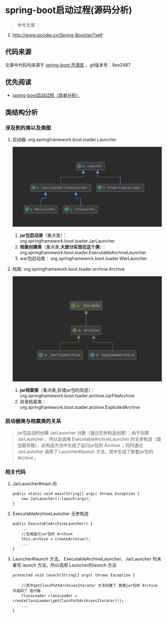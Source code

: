 # spring-boot启动过程(源码分析) #
> 参考文章：
>
1. http://www.iocoder.cn/Spring-Boot/jar/?self

## 代码来源
文章中代码均来源于 [spring-boot 开源库](https://github.com/spring-projects/spring-boot) ，git版本号：9ee2487

## 优先阅读
- [spring-boot启动过程（简单分析）](./spring-boot启动过程（简单分析）.md)

## 类结构分析

### 涉及到的类以及类图
1. 启动器: org.springframework.boot.loader.Launcher
	
	![启动器类图](./images/boot-launcher-class-structure.png)

	1. **jar包启动类**（重点类）： org.springframework.boot.loader.JarLauncher
	2. **档案创建类**（重点类,**大部分实现在这个类**）： org.springframework.boot.loader.ExecutableArchiveLauncher
	3. war包启动类： org.springframework.boot.loader.WarLauncher
2. 档案: org.springframework.boot.loader.archive.Archive

	![档案类图](./images/boot-archive-class-structure.png)

	1. **jar档案类**（重点类,存储jar包的信息）： org.springframework.boot.loader.archive.JarFileArchive
	2. 目录档案类： org.springframework.boot.loader.archive.ExplodedArchive

### 启动器类与档案类的关系

> jar包启动时创建 JarLauncher 对象（通过无参构造创建）；由于创建 JarLauncher ，所以会调用 ExecutableArchiveLauncher 的无参构造（类加载导致），此构造方法中生成了运行jar包的 Archive ；同时通过 JarLauncher 调用了  Launcher#launch 方法，其中生成了嵌套jar包的 Archive 。

### 相关代码
1. JarLauncher#main 内

	```
	public static void main(String[] args) throws Exception {
		new JarLauncher().launch(args);
	}
	```
2. ExecutableArchiveLauncher 无参构造

	```
	public ExecutableArchiveLauncher() {
		...
		//生成运行jar包的 Archive
		this.archive = createArchive();
		...
	}
	```
3.  Launcher#launch 方法。 ExecutableArchiveLauncher、JarLauncher 均未重写 launch 方法，所以调用 Launcher的launch 方法
	```
	protected void launch(String[] args) throws Exception {
		
		//其中getClassPathArchivesIterator 方法创建了 嵌套jar包的 Archive 并返回了 迭代器
		ClassLoader classLoader = createClassLoader(getClassPathArchivesIterator());
		...
	}
		
	```
